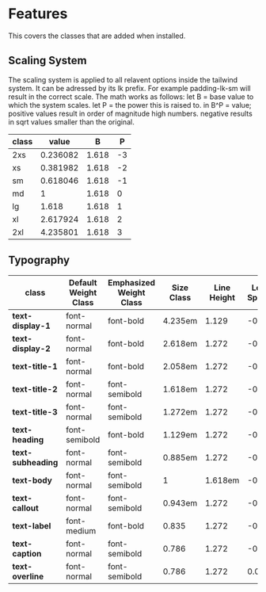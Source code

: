 # Features

This covers the classes that are added when installed.

## Scaling System
The scaling system is applied to all relavent options inside the tailwind system.
It can be adressed by its lk prefix. For example padding-lk-sm will result in the correct scale.
The math works as follows:
 let B = base value to which the system scales.
 let P = the power this is raised to.
 in B^P = value;
positive values result in order of magnitude high numbers.
negative results in sqrt values smaller than the original.

|class| value | B | P |
| - | - | - | - |
| 2xs | 0.236082 | 1.618 | -3 |
| xs |0.381982| 1.618 | -2 |
| sm | 0.618046 | 1.618 | -1 |
| md | 1 | 1.618 | 0 |
| lg | 1.618 | 1.618 | 1 |
| xl | 2.617924 | 1.618 | 2 |
| 2xl | 4.235801 | 1.618 | 3 |

## Typography
|   class   |   Default Weight Class  | Emphasized Weight Class |   Size Class    |   Line Height |   Letter Spacing  |
|   -----   |   ------  | ----------------- |   ---     |   ----------- |   --------------  |
|**text-display-1**|font-normal|font-bold|4.235em|1.129|-0.022|
|**text-display-2**|font-normal|font-bold|2.618em|1.272|-0.0|
|**text-title-1**|font-normal|font-bold|2.058em|1.272|-0.0|
|**text-title-2**|font-normal|font-semibold|1.618em|1.272|-0.02|
|**text-title-3**|font-normal|font-semibold|1.272em|1.272|-0.017|
|**text-heading**|font-semibold|font-bold|1.129em|1.272|-0.014|
|**text-subheading**|font-normal|font-semibold|0.885em|1.272|-0.007|
|**text-body**|font-normal|font-semibold|1|1.618em|-0.011|
|**text-callout**|font-normal|font-semibold|0.943em|	1.272|-0.009|
|**text-label**|font-medium|font-bold|0.835|1.272|-0.004|
|**text-caption**|font-normal|font-semibold|0.786|1.272|-0.007|
|**text-overline**|font-normal|font-semibold|0.786|1.272|0.0618|
